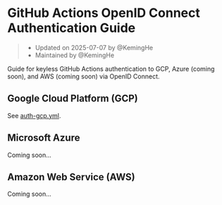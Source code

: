 # GitHub Actions OpenID Connect Authentication Guide

> - Updated on 2025-07-07 by @KemingHe
> - Maintained by @KemingHe

Guide for keyless GitHub Actions authentication to GCP, Azure (coming soon), and AWS (coming soon) via OpenID Connect.

## Google Cloud Platform (GCP)

See [auth-gcp.yml](./.github/workflows/auth-gcp.yml).

## Microsoft Azure

Coming soon...

## Amazon Web Service (AWS)

Coming soon...
